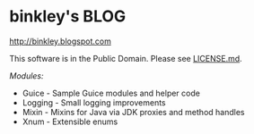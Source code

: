 binkley's BLOG
==============

<http://binkley.blogspot.com>

This software is in the Public Domain.  Please see [LICENSE.md](LICENSE.md).

*Modules:*

* Guice - Sample Guice modules and helper code
* Logging - Small logging improvements
* Mixin - Mixins for Java via JDK proxies and method handles
* Xnum - Extensible enums
